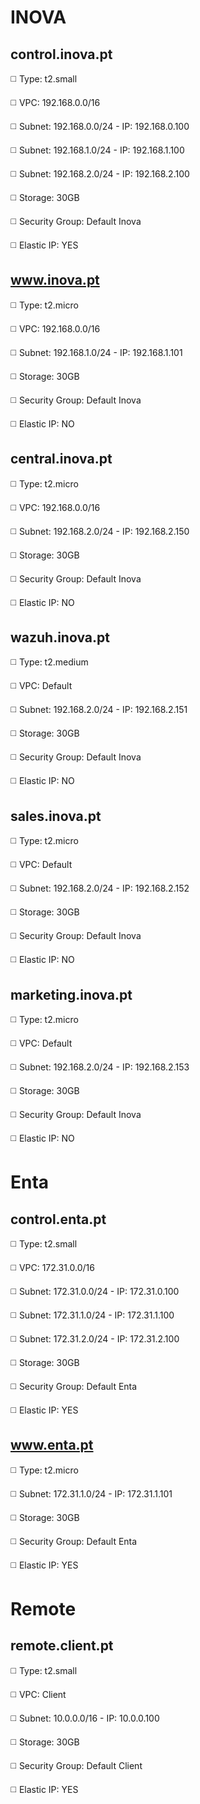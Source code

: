 # INOVA
## control.inova.pt
◻️ Type: t2.small

◻️ VPC: 192.168.0.0/16

◻️ Subnet: 192.168.0.0/24 - IP: 192.168.0.100

◻️ Subnet: 192.168.1.0/24 - IP: 192.168.1.100

◻️ Subnet: 192.168.2.0/24 - IP: 192.168.2.100

◻️ Storage: 30GB

◻️ Security Group: Default Inova

◻️ Elastic IP: YES

## www.inova.pt
◻️ Type: t2.micro

◻️ VPC: 192.168.0.0/16

◻️ Subnet: 192.168.1.0/24 - IP: 192.168.1.101

◻️ Storage: 30GB

◻️ Security Group: Default Inova

◻️ Elastic IP: NO

## central.inova.pt
◻️ Type: t2.micro

◻️ VPC: 192.168.0.0/16

◻️ Subnet: 192.168.2.0/24 - IP: 192.168.2.150

◻️ Storage: 30GB

◻️ Security Group: Default Inova

◻️ Elastic IP: NO

## wazuh.inova.pt
◻️ Type: t2.medium

◻️ VPC: Default

◻️ Subnet: 192.168.2.0/24 - IP: 192.168.2.151

◻️ Storage: 30GB

◻️ Security Group: Default Inova

◻️ Elastic IP: NO

## sales.inova.pt
◻️ Type: t2.micro

◻️ VPC: Default

◻️ Subnet: 192.168.2.0/24 - IP: 192.168.2.152

◻️ Storage: 30GB

◻️ Security Group: Default Inova

◻️ Elastic IP: NO

## marketing.inova.pt
◻️ Type: t2.micro

◻️ VPC: Default

◻️ Subnet: 192.168.2.0/24 - IP: 192.168.2.153

◻️ Storage: 30GB

◻️ Security Group: Default Inova

◻️ Elastic IP: NO

# Enta
## control.enta.pt
◻️ Type: t2.small

◻️ VPC: 172.31.0.0/16

◻️ Subnet: 172.31.0.0/24 - IP: 172.31.0.100

◻️ Subnet: 172.31.1.0/24 - IP: 172.31.1.100

◻️ Subnet: 172.31.2.0/24 - IP: 172.31.2.100

◻️ Storage: 30GB

◻️ Security Group: Default Enta

◻️ Elastic IP: YES

## www.enta.pt
◻️ Type: t2.micro

◻️ Subnet: 172.31.1.0/24 - IP: 172.31.1.101

◻️ Storage: 30GB

◻️ Security Group: Default Enta

◻️ Elastic IP: YES

# Remote
## remote.client.pt
◻️ Type: t2.small

◻️ VPC: Client

◻️ Subnet: 10.0.0.0/16 - IP: 10.0.0.100

◻️ Storage: 30GB

◻️ Security Group: Default Client

◻️ Elastic IP: YES
